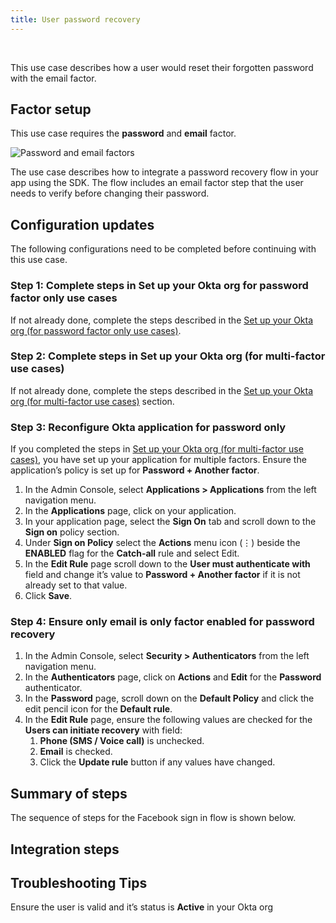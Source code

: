 ```yaml
---
title: User password recovery
---
```


<div class="oie-embedded-sdk">

<ApiLifecycle access="ie" /><br>

<StackSelector class="cleaner-selector"/>

This use case describes how a user would reset their forgotten password with the email factor.

## Factor setup

This use case requires the **password** and **email** factor.

<div class="common-image-format">

![Password and email factors](/img/oie-embedded-sdk/factor-password-email.png
 "Password and email factors")

</div>

The use case describes how to integrate a password recovery flow in your
app using the SDK. The flow includes an email factor step that the user needs
to verify before changing their password.

## Configuration updates

The following configurations need to be completed before continuing with this use case.

### Step 1:  Complete steps in Set up your Okta org for password factor only use cases

If not already done, complete the steps described in the
[Set up your Okta org (for password factor only use cases)](/docs/guides/oie-embedded-common-org-setup/aspnet/main/#set-up-your-okta-org-for-password-factor-only-use-cases).

### Step 2:  Complete steps in Set up your Okta org (for multi-factor use cases)
If not already done, complete the steps described in the
[Set up your Okta org (for multi-factor use cases)](/docs/guides/oie-embedded-common-org-setup/aspnet/main/#set-up-your-okta-org-for-multifactor-use-cases) section.


### Step 3:  Reconfigure Okta application for password only

If you completed the steps in
[Set up your Okta org (for multi-factor use cases)](/docs/guides/oie-embedded-common-org-setup/aspnet/main/#set-up-your-okta-org-for-multifactor-use-cases),
you have set up your application for multiple factors. Ensure the application’s
policy is set up for **Password + Another factor**.

1. In the Admin Console, select **Applications > Applications** from the
   left navigation menu.
1. In the **Applications** page, click on your application.
1. In your application page, select the **Sign On** tab and scroll down to
   the **Sign on** policy section.
1. Under **Sign on Policy** select the **Actions** menu icon (⋮) beside the
   **ENABLED** flag for the **Catch-all** rule and select Edit.
1. In the **Edit Rule** page scroll down to the **User must authenticate with**
   field and change it’s value to **Password + Another factor** if it is not
   already set to that value.
1. Click **Save**.

### Step 4:  Ensure only email is only factor enabled for password recovery

1. In the Admin Console, select **Security > Authenticators** from the left
   navigation menu.
1. In the **Authenticators** page, click on **Actions** and **Edit** for the
   **Password** authenticator.
1. In the **Password** page, scroll down on the **Default Policy** and click
   the edit pencil icon for the **Default rule**.
1. In the **Edit Rule** page, ensure the following values are checked for the
   **Users can initiate recovery** with field:
   1. **Phone (SMS / Voice call)** is unchecked.
   1. **Email** is checked.
   1. Click the **Update rule** button if any values have changed.

## Summary of steps

The sequence of steps for the Facebook sign in flow is shown below.

<StackSelector snippet="summaryofsteps" noSelector />

## Integration steps

<StackSelector snippet="integrationsteps" noSelector />

## Troubleshooting Tips

Ensure the user is valid and it’s status is **Active** in your Okta org

</div>
